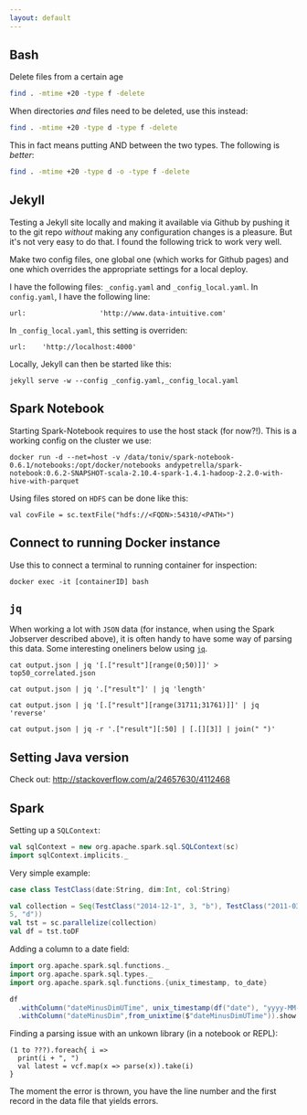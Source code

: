 ```yaml
---
layout: default
---
```


## Bash

Delete files from a certain age

```bash
find . -mtime +20 -type f -delete
```

When directories _and_ files need to be deleted, use this instead:

```bash
find . -mtime +20 -type d -type f -delete
```

This in fact means putting AND between the two types. The following is _better_:

```bash
find . -mtime +20 -type d -o -type f -delete
```


## Jekyll

Testing a Jekyll site locally and making it available via Github by pushing it to the git repo _without_ making any configuration changes is a pleasure. But it's not very easy to do that. I found the following trick to work very well.

Make two config files, one global one (which works for Github pages) and one which overrides the appropriate settings for a local deploy.

I have the following files: `_config.yaml` and `_config_local.yaml`. In `config.yaml`, I have the following line:

    url:                  'http://www.data-intuitive.com'

In `_config_local.yaml`, this setting is overriden:

    url:    'http://localhost:4000'

Locally, Jekyll can then be started like this:

    jekyll serve -w --config _config.yaml,_config_local.yaml


## Spark Notebook

Starting Spark-Notebook requires to use the host stack (for now?!). This is a working config on the cluster we use:

```
docker run -d --net=host -v /data/toniv/spark-notebook-0.6.1/notebooks:/opt/docker/notebooks andypetrella/spark-notebook:0.6.2-SNAPSHOT-scala-2.10.4-spark-1.4.1-hadoop-2.2.0-with-hive-with-parquet
```

Using files stored on `HDFS` can be done like this:

    val covFile = sc.textFile("hdfs://<FQDN>:54310/<PATH>")


## Connect to running Docker instance

Use this to connect a terminal to running container for inspection:

    docker exec -it [containerID] bash


## `jq`

When working a lot with `JSON` data (for instance, when using the Spark Jobserver described above), it is often handy to have some way of parsing this data. Some interesting oneliners below using [`jq`](https://stedolan.github.io/jq/).

    cat output.json | jq '[.["result"][range(0;50)]]' > top50_correlated.json

    cat output.json | jq '.["result"]' | jq 'length'

    cat output.json | jq '[.["result"][range(31711;31761)]]' | jq 'reverse'

    cat output.json | jq -r '.["result"][:50] | [.[][3]] | join(" ")'

## Setting Java version

Check out: <http://stackoverflow.com/a/24657630/4112468>

## Spark

Setting up a `SQLContext`:

```scala
val sqlContext = new org.apache.spark.sql.SQLContext(sc)
import sqlContext.implicits._
```

Very simple example:

```scala
case class TestClass(date:String, dim:Int, col:String)

val collection = Seq(TestClass("2014-12-1", 3, "b"), TestClass("2011-03-14",
5, "d"))
val tst = sc.parallelize(collection)
val df = tst.toDF
```

Adding a column to a date field:

```scala
import org.apache.spark.sql.functions._
import org.apache.spark.sql.types._
import org.apache.spark.sql.functions.{unix_timestamp, to_date}

df
  .withColumn("dateMinusDimUTime", unix_timestamp(df("date"), "yyyy-MM-dd") -$"dim"*86400)
  .withColumn("dateMinusDim",from_unixtime($"dateMinusDimUTime")).show
```

Finding a parsing issue with an unkown library (in a notebook or REPL):

```
(1 to ???).foreach{ i =>
  print(i + ", ")
  val latest = vcf.map(x => parse(x)).take(i)
}
```
The moment the error is thrown, you have the line number and the first record
in the data file that yields errors.

